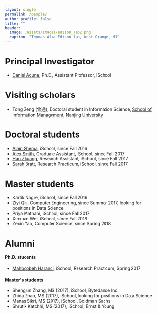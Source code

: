 ```yaml
---
layout: single
permalink: /people/
author_profile: false
title: ""
header:
  image: /assets/images/edison_lab2.png
  caption: "Thomas Alva Edison lab, West Orange, NJ"
---
```


# Principal Investigator

- [Daniel Acuna](/about), Ph.D., Assistant Professor, iSchool

# Visiting scholars

- Tong Zeng (曾通), Doctoral student in Information Science, 
[School of Information Management](https://www.nju.edu.cn/EN/7f/7d/c7136a163709/page.htm), 
[Nanjing University](https://www.nju.edu.cn/EN/)

# Doctoral students

- [Alain Shema](http://alainshema.com), iSchool, since Fall 2016
- [Alex Smith](https://ischool.syr.edu/people/directories/view/aosmith/), Graduate Assistant, iSchool, since Fall 2017
- [Han Zhuang](https://ischool.syr.edu/people/directories/view/hzhuang/), Research Assistant, iSchool, since Fall 2017
- [Sarah Bratt](https://ischool.syr.edu/people/directories/view/sebratt/), Research Practicum, iSchool, since Fall 2017

# Master students

- Kartik Nagre, iSchool, since Fall 2016
- Ziyi Qiu, Computer Engineering, since Summer 2017, looking for positions in Data Science
- Priya Matnani, iSchool, since Fall 2017
- Xinxuan Wei, iSchool, since Fall 2018
- Zexin Yao, Computer Science, since Spring 2018


# Alumni

#### Ph.D. students
- [Mahboobeh Harandi](https://ischool.syr.edu/people/directories/view/mharandi/), 
iSchool, Research Practicum, Spring 2017 

#### Master's students
- Shengjun Zhang, MS (2017), iSchool, Bytedance Inc.
- Zhida Zhao, MS (2017), iSchool, looking for positions in Data Science
- Manas Sikri, MS (2017), iSchool, Goldman Sachs
- Shrutik Katchhi, MS (2017), iSchool, Ernst & Young
